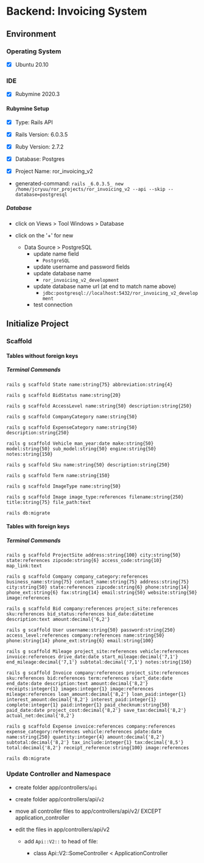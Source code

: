 # Backend: Invoicing System

## Environment

### Operating System

- [x] Ubuntu 20.10
  
### IDE

- [x] Rubymine 2020.3

#### Rubymine Setup

- [x] Type: Rails API
  
- [x] Rails Version: 6.0.3.5
  
- [x] Ruby Version: 2.7.2
  
- [x] Database: Postgres
  
- [x] Project Name: ror_invoicing_v2

- generated-command: `rails _6.0.3.5_ new /home/jcryuu/ror_projects/ror_invoicing_v2 --api --skip --database=postgresql`

##### Database

- click on Views > Tool Windows > Database

- click on the '+' for new
    - Data Source > PostgreSQL
        - update name field
            - `PostgreSQL`
        - update username and password fields
        - update database name
            - `ror_invoicing_v2_development`
        - update database name url (at end to match name above)
            - `jdbc:postgresql://localhost:5432/ror_invoicing_v2_development`
        - test connection

## Initialize Project

### Scaffold

#### Tables without foreign keys

##### Terminal Commands

`rails g scaffold State name:string{75} abbreviation:string{4}`


`rails g scaffold BidStatus name:string{20}`


`rails g scaffold AccessLevel name:string{50} description:string{250}`


`rails g scaffold CompanyCategory name:string{50}`


`rails g scaffold ExpenseCategory name:string{50} description:string{250}`


`rails g scaffold Vehicle man_year:date make:string{50} model:string{50} sub_model:string{50} engine:string{50} notes:string{150}`


`rails g scaffold Sku name:string{50} description:string{250}`


`rails g scaffold Term name:string{150}`


`rails g scaffold ImageType name:string{50}`


`rails g scaffold Image image_type:references filename:string{250} title:string{75} file_path:text`


`rails db:migrate`

#### Tables with foreign keys

##### Terminal Commands

`rails g scaffold ProjectSite address:string{100} city:string{50} state:references zipcode:string{6} access_code:string{10} map_link:text`


`rails g scaffold Company company_category:references business_name:string{75} contact_name:string{75} address:string{75} city:string{50} state:references zipcode:string{6} phone:string{14} phone_ext:string{6} fax:string{14} email:string{50} website:string{50} image:references`


`rails g scaffold Bid company:references project_site:references sku:references bid_status:references bid_date:datetime description:text amount:decimal{'6,2'}`


`rails g scaffold User username:string{50} password:string{250} access_level:references company:references name:string{50} phone:string{14} phone_ext:string{6} email:string{100}`


`rails g scaffold Mileage project_site:references vehicle:references invoice:references drive_date:date start_mileage:decimal{'7,1'} end_mileage:decimal{'7,1'} subtotal:decimal{'7,1'} notes:string{150}`


`rails g scaffold Invoice company:references project_site:references sku:references bid:references term:references start_date:date end_date:date description:text amount:decimal{'8,2'} receipts:integer{1} images:integer{1} image:references mileage:references loan_amount:decimal{'8,2'} loan_paid:integer{1} interest_amount:decimal{'8,2'} interest_paid:integer{1} complete:integer{1} paid:integer{1} paid_checknum:string{50} paid_date:date project_cost:decimal{'8,2'} save_tax:decimal{'8,2'} actual_net:decimal{'8,2'}`


`rails g scaffold Expense invoice:references company:references expense_category:references vehicle:references pdate:date name:string{250} quantity:integer{4} amount:decimal{'8,2'} subtotal:decimal{'8,2'} tax_include:integer{1} tax:decimal{'8,5'} total:decimal{'8,2'} receipt_reference:string{100} image:references`


`rails db:migrate`

### Update Controller and Namespace

- create folder app/controllers/`api`
  
- create folder app/controllers/api/`v2`
  
- move all controller files to app/controllers/api/v2/ EXCEPT application_controller

- edit the files in app/controllers/api/v2
  
    - add `Api::V2::` to head of file:
      
        - class Api::V2::SomeController < ApplicationController

